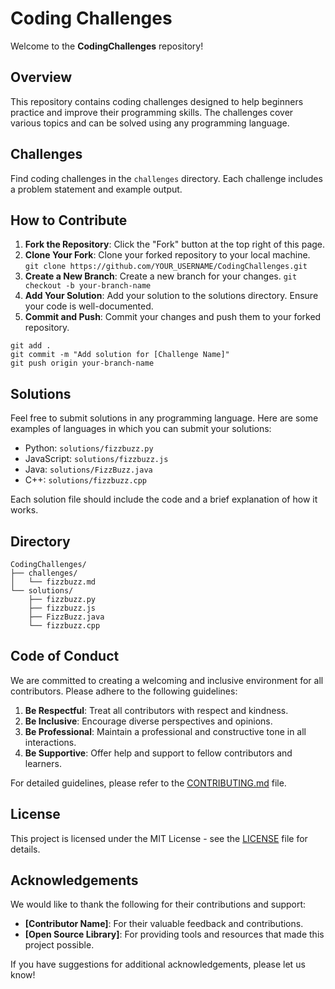 # Coding Challenges

Welcome to the **CodingChallenges** repository!

## Overview

This repository contains coding challenges designed to help beginners practice and improve their programming skills. The challenges cover various topics and can be solved using any programming language.

## Challenges

Find coding challenges in the `challenges` directory. Each challenge includes a problem statement and example output.

## How to Contribute

1. **Fork the Repository**: Click the "Fork" button at the top right of this page.
2. **Clone Your Fork**: Clone your forked repository to your local machine.
   ```git clone https://github.com/YOUR_USERNAME/CodingChallenges.git```
3. **Create a New Branch**: Create a new branch for your changes.
   ```git checkout -b your-branch-name```
4. **Add Your Solution**: Add your solution to the solutions directory. Ensure your code is well-documented.
5. **Commit and Push**: Commit your changes and push them to your forked repository.
```
git add .
git commit -m "Add solution for [Challenge Name]"
git push origin your-branch-name
```

## Solutions
Feel free to submit solutions in any programming language. Here are some examples of languages in which you can submit your solutions:

- Python: `solutions/fizzbuzz.py`
- JavaScript: `solutions/fizzbuzz.js`
- Java: `solutions/FizzBuzz.java`
- C++: `solutions/fizzbuzz.cpp`

Each solution file should include the code and a brief explanation of how it works.

## Directory

```
CodingChallenges/
├── challenges/
│   └── fizzbuzz.md
└── solutions/
    ├── fizzbuzz.py
    ├── fizzbuzz.js
    ├── FizzBuzz.java
    └── fizzbuzz.cpp
```
## Code of Conduct

We are committed to creating a welcoming and inclusive environment for all contributors. Please adhere to the following guidelines:

1. **Be Respectful**: Treat all contributors with respect and kindness.
2. **Be Inclusive**: Encourage diverse perspectives and opinions.
3. **Be Professional**: Maintain a professional and constructive tone in all interactions.
4. **Be Supportive**: Offer help and support to fellow contributors and learners.

For detailed guidelines, please refer to the [CONTRIBUTING.md](CONTRIBUTING.md) file.

## License

This project is licensed under the MIT License - see the [LICENSE](LICENSE) file for details.

## Acknowledgements

We would like to thank the following for their contributions and support:

- **[Contributor Name]**: For their valuable feedback and contributions.
- **[Open Source Library]**: For providing tools and resources that made this project possible.

If you have suggestions for additional acknowledgements, please let us know!



